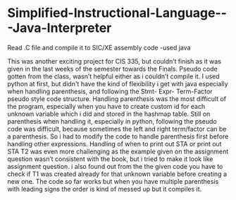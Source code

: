 # Simplified-Instructional-Language---Java-Interpreter
Read .C file and compile it to SIC/XE assembly code -used java

This was another exciting project for CIS 335, but couldn’t finish as it was given in the last weeks of the semester towards the Finals. Pseudo code gotten from the class, wasn’t helpful either as i couldn’t compile it. I used python at first, but didn't have the kind of flexibility i get with java especially when handling parenthesis, and following the Stmt- Expr- Term-Factor pseudo style code structure. Handling parenthesis was the most difficult of the program, especially when you have to create custom id for each unknown variable which i did and stored in the hashmap table. Still on parenthesis when handling it, especially in python, following the pseudo code was difficult, because sometimes the left and right term/factor can be a parenthesis. So i had to modify the code to handle parenthesis first before handling other expressions. Handling of when to print out STA or print out STA T2 was even more challenging as the example given on the assignment question wasn’t consistent with the book, but i tried to make it look like assignment question. i also found out from the the given code you have to check if T1 was created already for that unknown variable before creating a new one. The code so far works but when you have multiple parenthesis with leading signs the order is kind of messed up but it compiles it.

